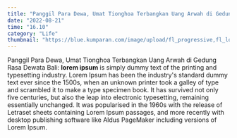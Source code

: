 ```yaml
---
title: "Panggil Para Dewa, Umat Tionghoa Terbangkan Uang Arwah di Gedung Rasa Dewata Bali"
date: "2022-08-21"
time: "16.10"
category: "Life"
thumbnail: "https://blue.kumparan.com/image/upload/fl_progressive,fl_lossy,c_fill,q_auto:best,w_640/v1582530068/ffiiz1cgoqa6awtynkaz.jpg"
---
```


Panggil Para Dewa, Umat Tionghoa Terbangkan Uang Arwah di Gedung Rasa Dewata Bali: **lorem ipsum** is simply dummy text of the printing and typesetting industry. Lorem Ipsum has been the industry's standard dummy text ever since the 1500s, when an unknown printer took a galley of type and scrambled it to make a type specimen book. It has survived not only five centuries, but also the leap into electronic typesetting, remaining essentially unchanged. It was popularised in the 1960s with the release of Letraset sheets containing Lorem Ipsum passages, and more recently with desktop publishing software like Aldus PageMaker including versions of Lorem Ipsum.
